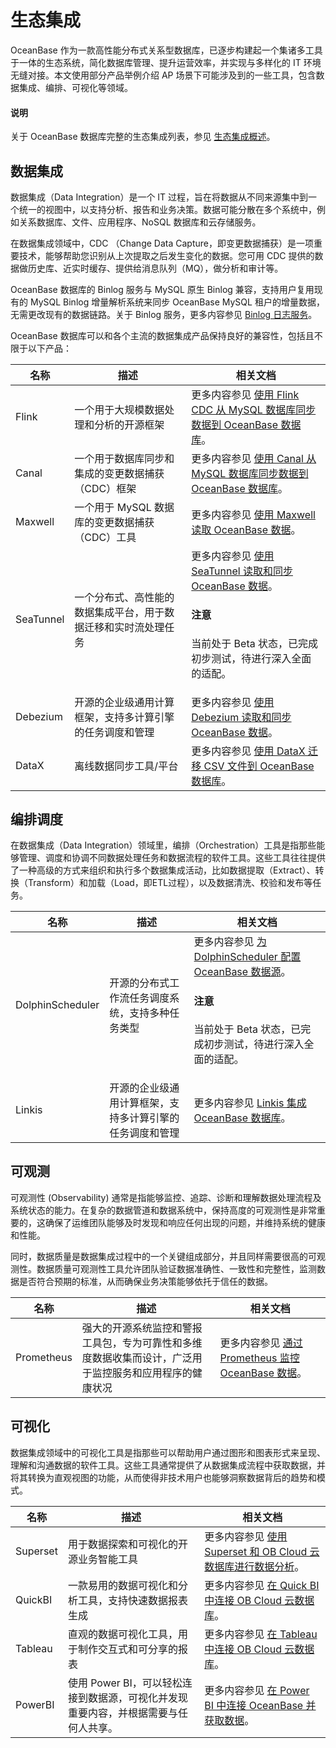 # 生态集成

OceanBase 作为一款高性能分布式关系型数据库，已逐步构建起一个集诸多工具于一体的生态系统，简化数据库管理、提升运营效率，并实现与多样化的 IT 环境无缝对接。本文使用部分产品举例介绍 AP 场景下可能涉及到的一些工具，包含数据集成、编排、可视化等领域。

<main id="notice" type='explain'>
  <h4>说明</h4>
  <p>关于 OceanBase 数据库完整的生态集成列表，参见 <a href="https://www.oceanbase.com/docs/common-oceanbase-database-cn-1000000000903440">生态集成概述</a>。</p>
</main>

## 数据集成

数据集成（Data Integration）是一个 IT 过程，旨在将数据从不同来源集中到一个统一的视图中，以支持分析、报告和业务决策。数据可能分散在多个系统中，例如关系数据库、文件、应用程序、NoSQL 数据库和云存储服务。

在数据集成领域中，CDC （Change Data Capture，即变更数据捕获）是一项重要技术，能够帮助您识别从上次提取之后发生变化的数据。您可用 CDC 提供的数据做历史库、近实时缓存、提供给消息队列（MQ），做分析和审计等。

OceanBase 数据库的 Binlog 服务与 MySQL 原生 Binlog 兼容，支持用户复用现有的 MySQL Binlog 增量解析系统来同步 OceanBase MySQL 租户的增量数据，无需更改现有的数据链路。关于 Binlog 服务，更多内容参见 [Binlog 日志服务](../700.reference/1500.Components-and-Tools/300.data-integrate/100.oblogproxy-overview.md)。

OceanBase 数据库可以和各个主流的数据集成产品保持良好的兼容性，包括且不限于以下产品：

|**名称**|**描述**|**相关文档**|
|---|---|---|
| Flink | 一个用于大规模数据处理和分析的开源框架 | 更多内容参见 [使用 Flink CDC 从 MySQL 数据库同步数据到 OceanBase 数据库](../500.data-migration/200.migrate-data-from-mysql-database-to-oceanbase-database/600.use-flink-cdc-to-migrate-data-from-mysql-database-to-oceanbase-database.md)。 |
| Canal | 一个用于数据库同步和集成的变更数据捕获（CDC）框架 | 更多内容参见 [使用 Canal 从 MySQL 数据库同步数据到 OceanBase 数据库](../500.data-migration/200.migrate-data-from-mysql-database-to-oceanbase-database/500.use-canal-to-migrate-data-from-mysql-database-to-oceanbase-database.md)。 |
| Maxwell | 一个用于 MySQL 数据库的变更数据捕获（CDC）工具 | 更多内容参见 [使用 Maxwell 读取 OceanBase 数据](../700.reference/1600.ecological-integration/1500.maxwell.md)。 |
| SeaTunnel | 一个分布式、高性能的数据集成平台，用于数据迁移和实时流处理任务 | 更多内容参见 [使用 SeaTunnel 读取和同步 OceanBase 数据](../700.reference/1600.ecological-integration/1300.seatunnel.md)。<main id="notice" type='notice'><h4>注意</h4><p>当前处于 Beta 状态，已完成初步测试，待进行深入全面的适配。</p></main>|
| Debezium | 开源的企业级通用计算框架，支持多计算引擎的任务调度和管理 | 更多内容参见 [使用 Debezium 读取和同步 OceanBase 数据](../700.reference/1600.ecological-integration/1600.debezium.md)。 |
| DataX | 离线数据同步工具/平台 | 更多内容参见 [使用 DataX 迁移 CSV 文件到 OceanBase 数据库](../500.data-migration/700.migrate-data-from-csv-file-to-oceanbase-database/100.use-datax-to-load-csv-data-files-to-oceanbase-database.md)。 |

## 编排调度

在数据集成（Data Integration）领域里，编排（Orchestration）工具是指那些能够管理、调度和协调不同数据处理任务和数据流程的软件工具。这些工具往往提供了一种高级的方式来组织和执行多个数据集成活动，比如数据提取（Extract）、转换（Transform）和加载（Load，即ETL过程），以及数据清洗、校验和发布等任务。

|**名称**|**描述** |**相关文档**|
|---|---|---|
| DolphinScheduler | 开源的分布式工作流任务调度系统，支持多种任务类型 | 更多内容参见 [为 DolphinScheduler 配置 OceanBase 数据源](../700.reference/1600.ecological-integration/1200.dolphinscheduler.md)。<main id="notice" type='notice'><h4>注意</h4><p>当前处于 Beta 状态，已完成初步测试，待进行深入全面的适配。</p></main>|
| Linkis | 开源的企业级通用计算框架，支持多计算引擎的任务调度和管理 | 更多内容参见 [Linkis 集成 OceanBase 数据库](../700.reference/1600.ecological-integration/1400.linkis.md)。 |

## 可观测

可观测性 (Observability) 通常是指能够监控、追踪、诊断和理解数据处理流程及系统状态的能力。在复杂的数据管道和数据系统中，保持高度的可观测性是非常重要的，这确保了运维团队能够及时发现和响应任何出现的问题，并维持系统的健康和性能。

同时，数据质量是数据集成过程中的一个关键组成部分，并且同样需要很高的可观测性。数据质量可观测性工具允许团队验证数据准确性、一致性和完整性，监测数据是否符合预期的标准，从而确保业务决策能够依托于信任的数据。

|**名称**|**描述**|**相关文档**|
|---|---|---|
| Prometheus | 强大的开源系统监控和警报工具包，专为可靠性和多维度数据收集而设计，广泛用于监控服务和应用程序的健康状况 | 更多内容参见 [通过 Prometheus 监控 OceanBase 数据](https://www.oceanbase.com/docs/common-ocp-1000000000826572)。 |

## 可视化

数据集成领域中的可视化工具是指那些可以帮助用户通过图形和图表形式来呈现、理解和沟通数据的软件工具。这些工具通常提供了从数据集成流程中获取数据，并将其转换为直观视图的功能，从而使得非技术用户也能够洞察数据背后的趋势和模式。

|**名称**|**描述**|**相关文档**|
|---|---|---|
| Superset | 用于数据探索和可视化的开源业务智能工具 | 更多内容参见 [使用 Superset 和 OB Cloud 云数据库进行数据分析](../700.reference/1600.ecological-integration/100.superset-mysql-connection-oceanbase-sample-program.md)。 |
| QuickBI | 一款易用的数据可视化和分析工具，支持快速数据报表生成 | 更多内容参见 [在 Quick BI 中连接 OB Cloud 云数据库](../700.reference/1600.ecological-integration/400.quick-bi.md)。 |
| Tableau | 直观的数据可视化工具，用于制作交互式和可分享的报表 | 更多内容参见 [在 Tableau 中连接 OB Cloud 云数据库](../700.reference/1600.ecological-integration/500.tableau.md)。 |
| PowerBI | 使用 Power BI，可以轻松连接到数据源，可视化并发现重要内容，并根据需要与任何人共享。 | 更多内容参见 [在 Power BI 中连接 OceanBase 并获取数据](../700.reference/1600.ecological-integration/300.power-bi.md)。 |

